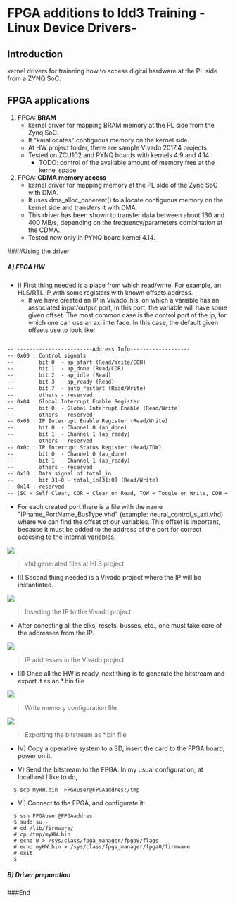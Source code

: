 # FPGA additions to ldd3 Training -Linux Device Drivers- 

## Introduction

kernel drivers for trainning how to access digital hardware at the PL side from a ZYNQ SoC.

## FPGA applications

1. FPGA: **BRAM**
    * kernel driver for mapping BRAM memory at the PL side from the Zynq SoC.
    * It "kmallocates" contiguous memory on the kernel side.
    * At HW project folder, there are sample Vivado 2017.4 projects
    * Tested on ZCU102 and PYNQ boards with kernels 4.9 and 4.14.
        * TODO: control of the available amount of memory free at the kernel space.
2. FPGA: **CDMA memory access**
    * kernel driver for mapping memory at the PL side of the Zynq SoC with DMA.
    * It uses dma_alloc_coherent() to allocate contiguous memory on the kernel side and transfers it with DMA.
    * This driver has been shown to transfer data between about 130 and 400 MB/s, depending on the frequency/parameters combination at the CDMA.
    * Tested now only in PYNQ board kernel 4.14.

####Using the driver
##### A) FPGA HW 
                
+ I) First thing needed is a place from which read/write. For example, an HLS/RTL IP with some registers with known offsets address.
  + If we have created an IP in Vivado_hls, on which a variable has an associated input/output port, in this port, the variable will have some given offset. The most common case is the control port of the ip, for which one can use an axi interface. In this case, the default given offsets use to look like:

```default

-- ------------------------Address Info-------------------
-- 0x00 : Control signals
--        bit 0  - ap_start (Read/Write/COH)
--        bit 1  - ap_done (Read/COR)
--        bit 2  - ap_idle (Read)
--        bit 3  - ap_ready (Read)
--        bit 7  - auto_restart (Read/Write)
--        others - reserved
-- 0x04 : Global Interrupt Enable Register
--        bit 0  - Global Interrupt Enable (Read/Write)
--        others - reserved
-- 0x08 : IP Interrupt Enable Register (Read/Write)
--        bit 0  - Channel 0 (ap_done)
--        bit 1  - Channel 1 (ap_ready)
--        others - reserved
-- 0x0c : IP Interrupt Status Register (Read/TOW)
--        bit 0  - Channel 0 (ap_done)
--        bit 1  - Channel 1 (ap_ready)
--        others - reserved
-- 0x10 : Data signal of total_in
--        bit 31~0 - total_in[31:0] (Read/Write)
-- 0x14 : reserved
-- (SC = Self Clear, COR = Clear on Read, TOW = Toggle on Write, COH = Clear on Handshake)

```
  + For each created port there is a file with the name "IPname_PortName_BusType.vhd" (example: neural_control_s_axi.vhd) where we can find the offset of our variables. This offset is important, because it must be added to the address of the port for correct accesing to the internal variables.
                
				
![](https://github.com/srivera1/ldd3_training/raw/FPGA_kernel/FPGA/media/HLS_vhd.png)

> vhd generated files at HLS project

				
+ II) Second thing needed is a Vivado project where the IP will be instantiated.
                  
				
![](https://github.com/srivera1/ldd3_training/raw/FPGA_kernel/FPGA/media/insert_IP_to_vivado.png)

> Inserting the IP to the Vivado project

				
  + After conecting all the clks, resets, busses, etc., one must take care of the addresses from the IP.
  
                  
				
![](https://github.com/srivera1/ldd3_training/raw/FPGA_kernel/FPGA/media/addresses.png)

> IP addresses in the Vivado project

				
  
  + III) Once all the HW is ready, next thing is to generate the bitstream and export it as an *.bin file
    
                  
				
![](https://github.com/srivera1/ldd3_training/raw/FPGA_kernel/FPGA/media/generate_memory_conf1.png)

> Write memory configuration file

![](https://github.com/srivera1/ldd3_training/raw/FPGA_kernel/FPGA/media/generate_memory_conf2.png)

> Exporting the bitstream as *.bin file

				
				
  + IV) Copy a operative system to a SD, insert the card to the FPGA board, power on it.
				
  + V) Send the bitstream to the FPGA. In my usual configuration, at localhost I like to do,
```console
  $ scp myHW.bin  FPGAuser@FPGAaddres:/tmp
```
				
  + VI) Connect to the FPGA, and configurate it:
			
```console
  $ ssh FPGAuser@FPGAaddres
  $ sudo su -
  # cd /lib/firmware/
  # cp /tmp/myHW.bin .
  # echo 0 > /sys/class/fpga_manager/fpga0/flags
  # echo myHW.bin > /sys/class/fpga_manager/fpga0/firmware
  # exit
  $
```
##### B) Driver preparation

  
  

###End
